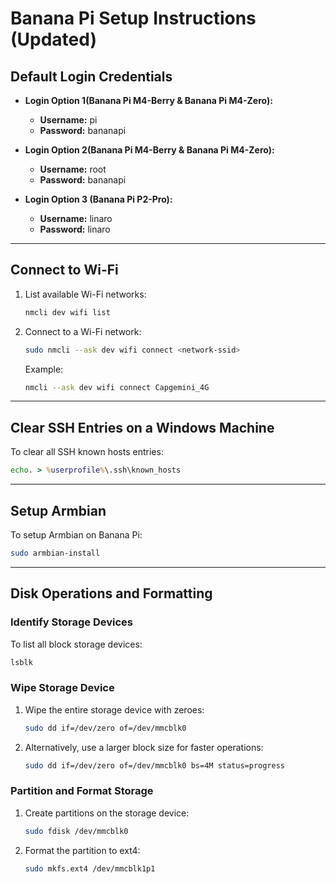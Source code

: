 # Banana Pi Setup Instructions (Updated)

## **Default Login Credentials**
- **Login Option 1(Banana Pi M4-Berry & Banana Pi M4-Zero):**  
  - **Username:** pi  
  - **Password:** bananapi  

- **Login Option 2(Banana Pi M4-Berry & Banana Pi M4-Zero):**  
  - **Username:** root  
  - **Password:** bananapi  

- **Login Option 3 (Banana Pi P2-Pro):**  
  - **Username:** linaro  
  - **Password:** linaro  

---

## **Connect to Wi-Fi**
1. List available Wi-Fi networks:
   ```bash
   nmcli dev wifi list
   ```
2. Connect to a Wi-Fi network:
   ```bash
   sudo nmcli --ask dev wifi connect <network-ssid>
   ```
   Example:
   ```bash
   nmcli --ask dev wifi connect Capgemini_4G
   ```

---

## **Clear SSH Entries on a Windows Machine**
To clear all SSH known hosts entries:
```cmd
echo. > %userprofile%\.ssh\known_hosts
```

---

## **Setup Armbian**
To setup Armbian on Banana Pi:
```bash
sudo armbian-install
```

---

## **Disk Operations and Formatting**

### **Identify Storage Devices**
To list all block storage devices:
```bash
lsblk
```

### **Wipe Storage Device**
1. Wipe the entire storage device with zeroes:
   ```bash
   sudo dd if=/dev/zero of=/dev/mmcblk0
   ```
2. Alternatively, use a larger block size for faster operations:
   ```bash
   sudo dd if=/dev/zero of=/dev/mmcblk0 bs=4M status=progress
   ```

### **Partition and Format Storage**
1. Create partitions on the storage device:
   ```bash
   sudo fdisk /dev/mmcblk0
   ```
2. Format the partition to ext4:
   ```bash
   sudo mkfs.ext4 /dev/mmcblk1p1
   ```
